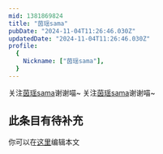 ```yaml
---
mid: 1381869824
title: "茵瑶sama"
pubDate: "2024-11-04T11:26:46.030Z"
updatedDate: "2024-11-04T11:26:46.030Z"
profile:
  {
    Nickname: ["茵瑶sama"],
  }
---
```


关注[茵瑶sama](https://space.bilibili.com/1381869824)谢谢喵~ 关注[茵瑶sama](https://space.bilibili.com/1381869824)谢谢喵~

## 此条目有待补充
你可以在[这里](https://github.com/Yuhanawa/VTuber.ICU-Content/edit/master/v/茵瑶sama/index.md)编辑本文
